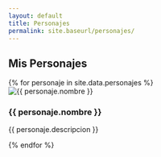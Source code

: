 ```yaml
---
layout: default
title: Personajes
permalink: site.baseurl/personajes/
---
```


<h2>Mis Personajes</h2>

<div class="personajes">
  {% for personaje in site.data.personajes %}
    <div class="personaje-card">
      <img src="{{ personaje.imagen }}" alt="{{ personaje.nombre }}">
      <h3>{{ personaje.nombre }}</h3>
      <p>{{ personaje.descripcion }}</p>
    </div>
  {% endfor %}
</div>
